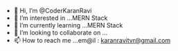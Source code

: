- 👋 Hi, I’m @CoderKaranRavi
- 👀 I’m interested in ...MERN Stack
- 🌱 I’m currently learning ...MERN Stack
- 💞️ I’m looking to collaborate on ...
- 📫 How to reach me ...em@il : karanravitvr@gmail.com

<!---
CoderKaranRavi/CoderKaranRavi is a ✨ special ✨ repository because its `README.md` (this file) appears on your GitHub profile.
You can click the Preview link to take a look at your changes.
--->
